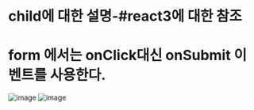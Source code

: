 # child에 대한 설명-#react3에 대한 참조

# form 에서는 onClick대신 onSubmit 이벤트를 사용한다.
![image](https://github.com/yangjungmin/react_basic/assets/129017040/30f9324b-5bfd-47e8-b863-14d2fd81bf87)
![image](https://github.com/yangjungmin/react_basic/assets/129017040/62abfb7a-a515-448b-86da-79e3a8ec69c0)
